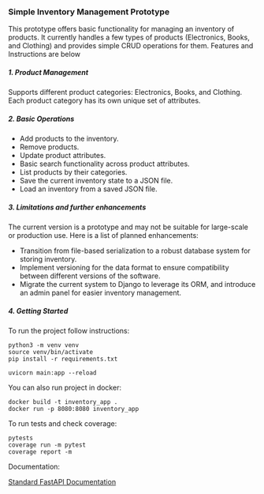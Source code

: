 ### Simple Inventory Management Prototype

This prototype offers basic functionality for managing an inventory of products. 
It currently handles a few types of products (Electronics, Books, and Clothing) and provides simple CRUD operations for them.
Features and Instructions are below

##### 1. Product Management
Supports different product categories: Electronics, Books, and Clothing.
Each product category has its own unique set of attributes.
##### 2. Basic Operations
- Add products to the inventory.
- Remove products.
- Update product attributes.
- Basic search functionality across product attributes.
- List products by their categories.
- Save the current inventory state to a JSON file.
- Load an inventory from a saved JSON file.

##### 3. Limitations and further enhancements

The current version is a prototype and may not be suitable for large-scale or production use.
Here is a list of planned enhancements:

- Transition from file-based serialization to a robust database system for storing inventory.
- Implement versioning for the data format to ensure compatibility between different versions of the software.
- Migrate the current system to Django to leverage its ORM, and introduce an admin panel for easier inventory management.

##### 4. Getting Started

To run the project follow instructions:
```
python3 -m venv venv
source venv/bin/activate
pip install -r requirements.txt

uvicorn main:app --reload
```

You can also run project in docker:
```
docker build -t inventory_app .
docker run -p 8080:8080 inventory_app

```

To run tests and check coverage:
```
pytests
coverage run -m pytest
coverage report -m  
```

Documentation:

[Standard FastAPI Documentation](http://127.0.0.1:8000/docs)
